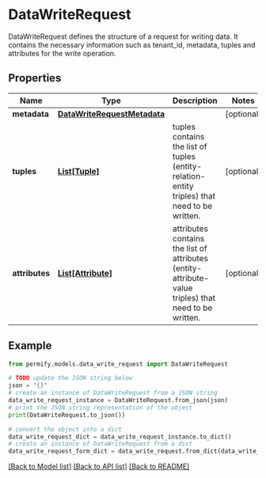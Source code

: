 # DataWriteRequest

DataWriteRequest defines the structure of a request for writing data. It contains the necessary information such as tenant_id, metadata, tuples and attributes for the write operation.

## Properties

Name | Type | Description | Notes
------------ | ------------- | ------------- | -------------
**metadata** | [**DataWriteRequestMetadata**](DataWriteRequestMetadata.md) |  | [optional] 
**tuples** | [**List[Tuple]**](Tuple.md) | tuples contains the list of tuples (entity-relation-entity triples) that need to be written. | [optional] 
**attributes** | [**List[Attribute]**](Attribute.md) | attributes contains the list of attributes (entity-attribute-value triples) that need to be written. | [optional] 

## Example

```python
from permify.models.data_write_request import DataWriteRequest

# TODO update the JSON string below
json = "{}"
# create an instance of DataWriteRequest from a JSON string
data_write_request_instance = DataWriteRequest.from_json(json)
# print the JSON string representation of the object
print(DataWriteRequest.to_json())

# convert the object into a dict
data_write_request_dict = data_write_request_instance.to_dict()
# create an instance of DataWriteRequest from a dict
data_write_request_form_dict = data_write_request.from_dict(data_write_request_dict)
```
[[Back to Model list]](../README.md#documentation-for-models) [[Back to API list]](../README.md#documentation-for-api-endpoints) [[Back to README]](../README.md)


